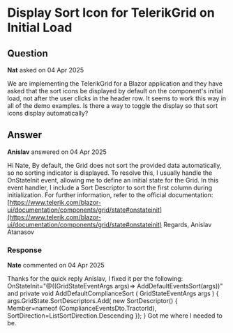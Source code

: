 # Display Sort Icon for TelerikGrid on Initial Load

## Question

**Nat** asked on 04 Apr 2025

We are implementing the TelerikGrid for a Blazor application and they have asked that the sort icons be displayed by default on the component's initial load, not after the user clicks in the header row. It seems to work this way in all of the demo examples. Is there a way to toggle the display so that sort icons display automatically?

## Answer

**Anislav** answered on 04 Apr 2025

Hi Nate, By default, the Grid does not sort the provided data automatically, so no sorting indicator is displayed. To resolve this, I usually handle the OnStateInit event, allowing me to define an initial state for the Grid. In this event handler, I include a Sort Descriptor to sort the first column during initialization. For further information, refer to the official documentation: [https://www.telerik.com/blazor-ui/documentation/components/grid/state#onstateinit](https://www.telerik.com/blazor-ui/documentation/components/grid/state#onstateinit) Regards, Anislav Atanasov

### Response

**Nate** commented on 04 Apr 2025

Thanks for the quick reply Anislav, I fixed it per the following: OnStateInit="@((GridStateEventArgs<EventsDto> args)=> AddDefaultEventsSort(args))" and private void AddDefaultComplianceSort ( GridStateEventArgs<ComplianceEventsDto> args ) {
args.GridState.SortDescriptors.Add( new SortDescriptor()
{
Member=nameof (ComplianceEventsDto.TractorId),
SortDirection=ListSortDirection.Descending
});
} Got me where I needed to be.
